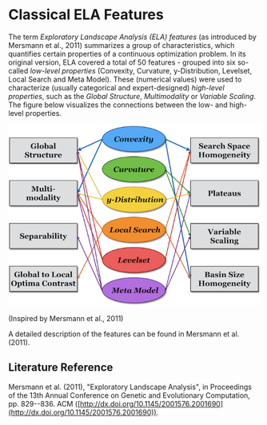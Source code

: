 # Classical ELA Features

The term *Exploratory Landscape Analysis (ELA) features* (as introduced by Mersmann et al., 2011) summarizes a group of characteristics, which quantifies certain properties of a continuous optimization problem. In its original version, ELA covered a total of 50 features - grouped into six so-called *low-level properties* (Convexity, Curvature, y-Distribution, Levelset, Local Search and Meta Model). These (numerical values) were used to characterize (usually categorical and expert-designed) *high-level properties*, such as the *Global Structure*, *Multimodality* or *Variable Scaling*.
The figure below visualizes the connections between the low- and high-level properties.

![ELA Overview](ela1.png)

(Inspired by Mersmann et al., 2011)

A detailed description of the features can be found in Mersmann et al. (2011).

## Literature Reference
Mersmann et al. (2011), "Exploratory Landscape Analysis", in Proceedings of the 13th Annual Conference on Genetic and Evolutionary Computation, pp. 829--836. ACM ([http://dx.doi.org/10.1145/2001576.2001690](http://dx.doi.org/10.1145/2001576.2001690)).